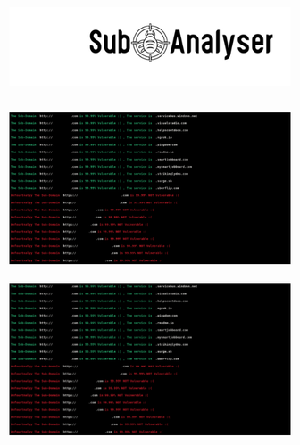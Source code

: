 ![](Sub_images/sub_logo.jpg)  <br>

<br>


![](Sub_images/results(1).png)  <br>
<br>

![](Sub_images/results.png)  <br>

